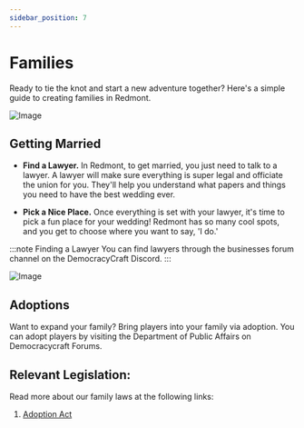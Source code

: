 ```yaml
---
sidebar_position: 7
---
```


# Families

Ready to tie the knot and start a new adventure together? Here's a simple guide to creating families in Redmont.

![Image](https://i.imgur.com/k7a1I3i.png&width=1266&height=671)

## Getting Married

- **Find a Lawyer.** In Redmont, to get married, you just need to talk to a lawyer. A lawyer will make sure everything is super legal and officiate the union for you. They'll help you understand what papers and things you need to have the best wedding ever.

- **Pick a Nice Place.** Once everything is set with your lawyer, it's time to pick a fun place for your wedding! Redmont has so many cool spots, and you get to choose where you want to say, 'I do.'

:::note Finding a Lawyer
You can find lawyers through the businesses forum channel on the DemocracyCraft Discord.
:::

![Image](https://i.imgur.com/6y98JuY.png)

## Adoptions

Want to expand your family? Bring players into your family via adoption. You can adopt players by visiting the Department of Public Affairs on Democracycraft Forums.

## Relevant Legislation:
Read more about our family laws at the following links:

1. [Adoption Act](https://www.democracycraft.net/threads/adoption-act.9833/)
